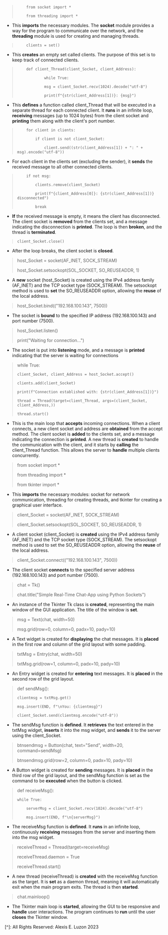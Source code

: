 >         from socket import *
>         
>         from threading import *

- This **imports** the necessary modules. The **socket** module provides a way for the program to communicate over the network, and the **threading** module is used for creating and managing threads.

>         clients = set()

- This **creates** an empty set called clients. The purpose of this set is to keep track of connected clients.

>         def client_Thread(client_Socket, client_Address):
> 
>                 while True:
> 
>                 msg = client_Socket.recv(1024).decode("utf-8")
> 
>                 print(f"{str(client_Address[1])}: {msg}")
        
- This **defines** a function called client_Thread that will be executed in a separate thread for each connected client. It **runs** in an infinite loop, **receiving** messages (up to 1024 bytes) from the client socket and **printing** them along with the client's port number.

>         for client in clients:
> 
>             if client is not client_Socket:
> 
>                 client.send((str(client_Address[1]) + ": " + msg).encode("utf-8"))
                
- For each client in the clients set (excluding the sender), it **sends** the received message to all other connected clients.

>         if not msg:
> 
>             clients.remove(client_Socket)
> 
>             print(f"{client_Address[0]}: {str(client_Address[1])} disconnected")
> 
>             break
            
- **If** the received message is empty, it means the client has disconnected. The client socket is **removed** from the clients set, and a message indicating the disconnection is **printed**. The loop is then **broken**, and the thread is **terminated**.

>     client_Socket.close()
    
- After the loop breaks, the client socket is **closed**.

> host_Socket = socket(AF_INET, SOCK_STREAM)
> 
> host_Socket.setsockopt(SOL_SOCKET, SO_REUSEADDR, 1)

- A **new** socket (host_Socket) is created using the IPv4 address family (AF_INET) and the TCP socket type (SOCK_STREAM). The setsockopt method is used to **set** the SO_REUSEADDR option, allowing the **reuse** of the local address.

> host_Socket.bind(("192.168.100.143", 7500))

- The socket is **bound** to the specified IP address (192.168.100.143) and port number (7500).

> host_Socket.listen()
> 
> print("Waiting for connection...")

- The socket is put into **listening** mode, and a message is **printed** indicating that the server is waiting for connections

> while True:
> 
>     client_Socket, client_Address = host_Socket.accept()
> 
>     clients.add(client_Socket)
> 
>     print(f"Connection established with: {str(client_Address[1])}")
> 
>     thread = Thread(target=client_Thread, args=(client_Socket, client_Address,))
> 
>     thread.start()
    
- This is the main loop that **accepts** incoming connections. When a client connects, a new client socket and address are **obtained** from the accept method. The client socket is **added** to the clients set, and a message indicating the connection is **printed**. A new thread is **created** to handle the communication with the client, and it starts by **calling** the client_Thread function. This allows the server to **handle** multiple clients concurrently.

> from socket import *
> 
> from threading import *
> 
> from tkinter import *

- This **imports** the necessary modules: socket for network communication, threading for creating threads, and tkinter for creating a graphical user interface.

> client_Socket = socket(AF_INET, SOCK_STREAM)
> 
> client_Socket.setsockopt(SOL_SOCKET, SO_REUSEADDR, 1)

- A client socket (client_Socket) is **created** using the IPv4 address family (AF_INET) and the TCP socket type (SOCK_STREAM). The setsockopt method is used to set the SO_REUSEADDR option, allowing the **reuse** of the local address.

> client_Socket.connect(("192.168.100.143", 7500))

- The client socket **connects** to the specified server address (192.168.100.143) and port number (7500).

> chat = Tk()
> 
> chat.title("Simple Real-Time Chat-App using Python Sockets")

- An instance of the Tkinter Tk class is **created**, representing the main window of the GUI application. The title of the window is **set**.

> msg = Text(chat, width=50)
> 
> msg.grid(row=0, column=0, padx=10, pady=10)

- A Text widget is created for **displaying** the chat messages. It is **placed** in the first row and column of the grid layout with some padding.

> txtMsg = Entry(chat, width=50)
> 
> txtMsg.grid(row=1, column=0, padx=10, pady=10)

- An Entry widget is created for **entering** text messages. It is **placed** in the second row of the grid layout.

> def sendMsg():
> 
>     clientmsg = txtMsg.get()
> 
>     msg.insert(END, f"\nYou: {clientmsg}")
> 
>     client_Socket.send(clientmsg.encode("utf-8"))
    
- The sendMsg function is **defined**. It **retrieves** the text entered in the txtMsg widget, **inserts** it into the msg widget, and **sends** it to the server using the client_Socket.

> btnsendmsg = Button(chat, text="Send", width=20, command=sendMsg)
> 
> btnsendmsg.grid(row=2, column=0, padx=10, pady=10)

- A Button widget is created for **sending** messages. It is **placed** in the third row of the grid layout, and the sendMsg function is set as the command to be **executed** when the button is clicked.

> def receiveMsg():
> 
>     while True:
> 
>         serverMsg = client_Socket.recv(1024).decode("utf-8")
> 
>         msg.insert(END, f"\n{serverMsg}")
        
- The receiveMsg function is **defined**. It **runs** in an infinite loop, continuously **receiving** messages from the server and inserting them into the msg widget.

> receiveThread = Thread(target=receiveMsg)
> 
> receiveThread.daemon = True
> 
> receiveThread.start()

- A new thread (receiveThread) is **created** with the receiveMsg function as the target. It is **set** as a daemon thread, meaning it will automatically exit when the main program exits. The thread is then **started**.

> chat.mainloop()

- The Tkinter main loop is **started**, allowing the GUI to be responsive and **handle** user interactions. The program continues to **run** until the user **closes** the Tkinter window.

[^]: All Rights Reserved: Alexis E. Luzon 2023 
